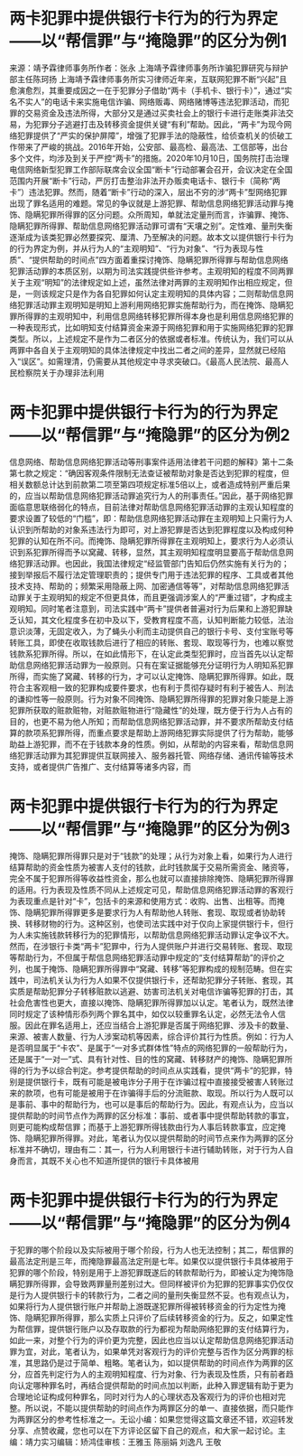 # 两卡犯罪中提供银行卡行为的行为界定——以“帮信罪”与“掩隐罪”的区分为例1

来源：靖予霖律师事务所作者：张永 上海靖予霖律师事务所诈骗犯罪研究与辩护部主任陈珂扬 上海靖予霖律师事务所实习律师近年来，互联网犯罪不断“兴起”且愈演愈烈，其重要成因之一在于犯罪分子借助“两卡（手机卡、银行卡）”，通过“实名不实人”的电话卡来实施电信诈骗、网络贩毒、网络赌博等违法犯罪活动，而犯罪的交易资金及违法所得，大部分又是通过买卖社会上的银行卡进行走账类非法交易，为犯罪分子逃避打击及转移资金提供关键“有利”帮助。因此，“两卡”为现今网络犯罪提供了“严实的保护屏障”，增强了犯罪手法的隐蔽性，给侦查机关的侦破工作带来了严峻的挑战。2016年开始，公安部、最高检、最高法、工信部等，出台多个文件，均涉及到关于严控“两卡”的措施。2020年10月10日，国务院打击治理电信网络新型犯罪工作部际联席会议全国“断卡”行动部署会召开，会议决定在全国范围内开展“断卡”行动，严厉打击整治非法开办贩卖电话卡、银行卡（简称“两卡”）违法犯罪。然而，随着“断卡”行动的深入，层出不穷的涉“两卡”型网络犯罪出现了罪名适用的难题。常见的争议就是上游犯罪、帮助信息网络犯罪活动罪与掩饰、隐瞒犯罪所得罪的区分问题。众所周知，单就法定量刑而言，诈骗罪、掩饰、隐瞒犯罪所得罪、帮助信息网络犯罪活动罪可谓有“天壤之别”。定性难、量刑失衡逐渐成为该类犯罪必然要探究、厘清、乃至解决的问题。故本文以提供银行卡行为的行为界定为例，并从行为人的“主观明知”、“行为对象”、“行为表现与性质”、“提供帮助的时间点”四方面着重探讨掩饰、隐瞒犯罪所得罪与帮助信息网络犯罪活动罪的本质区别，以期为司法实践提供些许参考。主观明知的程度不同两罪关于主观“明知”的法律规定如上述，虽然法律对两罪的主观明知作出相应规定，但是，一则该规定只是作为各自犯罪如何认定主观明知的具体内容；二则帮助信息网络犯罪活动罪主观明知是明知上游利用网络犯罪实施帮助行为，而在掩饰、隐瞒犯罪所得罪的主观明知中，利用信息网络转移犯罪所得本身也是利用信息网络犯罪的一种表现形式，比如明知支付结算资金来源于网络犯罪和用于实施网络犯罪的犯罪类型。所以，上述规定不是作为二者区分的依据或者标准。传统认为，我们可以从两罪中各自关于主观明知的具体法律规定中找出二者之间的差异，显然就已经陷入“误区”。如需理清，仍需要从其他规定中寻求突破口。《最高人民法院、最高人民检察院关于办理非法利用

# 两卡犯罪中提供银行卡行为的行为界定——以“帮信罪”与“掩隐罪”的区分为例2

信息网络、帮助信息网络犯罪活动等刑事案件适用法律若干问题的解释》第十二条第七款之规定：“确因客观条件限制无法查证被帮助对象是否达到犯罪的程度，但相关数额总计达到前款第二项至第四项规定标准5倍以上，或者造成特别严重后果的，应当以帮助信息网络犯罪活动罪追究行为人的刑事责任。”因此，基于网络犯罪面临意思联络弱化的特点，目前法律对帮助信息网络犯罪活动罪的主观认知程度的要求设置了较低的“门槛”，即：帮助信息网络犯罪活动罪在主观明知上只需行为人认识到所帮助的对象系违法行为即可，对上游犯罪是否达到犯罪程度以及构成何种犯罪的认知在所不问。而掩饰、隐瞒犯罪所得罪在主观明知上，要求行为人必须认识到系犯罪所得而予以窝藏、转移，显然，其主观明知程度明显要高于帮助信息网络犯罪活动罪。也因此，我国法律规定“经监管部门告知后仍然实施有关行为的；接到举报后不履行法定管理职责的；提供专门用于违法犯罪的程序、工具或者其他技术支持、帮助的；频繁采用隐蔽上网、加密通信等等”，对帮助信息网络犯罪活动罪关于主观明知的规定不但更具体，而且更强调涉案人的“严重过错”，才构成主观明知。同时笔者注意到，司法实践中“两卡”提供者普遍对行为后果和上游犯罪缺乏认知，其文化程度多在初中及以下，受教育程度不高，认知判断能力较低，法治意识淡薄，无固定收入，为了蝇头小利而主动提供自己的银行卡号、支付宝账号等转账工具，即使在收取钱款后进行了相应的转账、套现、取现等行为，也难以察觉钱款系犯罪所得。所以，在如此情形下，在认定此类型犯罪时，应当首先以认定帮助信息网络犯罪活动罪为一般原则。只有在案证据能够充分证明行为人明知系犯罪所得，而实施了窝藏、转移的行为，才可以认定掩饰、隐瞒犯罪所得罪。如此，既符合主客观相一致的犯罪构成要件要求，也有利于贯彻存疑时有利于被告人、刑法的谦抑性等一般原则。行为对象不同掩饰、隐瞒犯罪所得罪的犯罪对象只能是上游犯罪所获取的赃款赃物，对赃款赃物进行“隐藏性”的处理，既方便于行为人占有的目的，也更不易为他人所知；而帮助信息网络犯罪活动罪，并不要求所帮助支付结算的款项系犯罪所得，而重点要求是帮助上游网络犯罪实际提供了行为帮助，能够助益上游犯罪，而不在于钱款本身的性质。例如，从帮助的内容来看，帮助信息网络犯罪活动罪为其犯罪提供互联网接入、服务器托管、网络存储、通讯传输等技术支持，或者提供广告推广、支付结算等诸多内容，而

# 两卡犯罪中提供银行卡行为的行为界定——以“帮信罪”与“掩隐罪”的区分为例3

掩饰、隐瞒犯罪所得罪只是对于“钱款”的处理；从行为对象上看，如果行为人进行结算帮助的资金性质为被害人支付的钱款，此时钱款属于交易所需资金、赌资等，完全不属于犯罪所得等收益性资金，那么也就可以直接排除掩饰、隐瞒犯罪所得罪的适用。行为表现及性质不同从上述规定可见，帮助信息网络犯罪活动罪的客观行为表现重点是针对“卡”，包括卡的来源和使用方式：收购、出售、出租等。而掩饰、隐瞒犯罪所得罪更多是要求行为人有帮助他人转账、套现、取现或者协助转换、转移财物的行为。这种区别，也使司法实践中对于仅向上家提供银行卡，但行为人未实施钱款转移行为的犯罪情形，以帮助信息网络犯罪活动罪认定争议不大。然而，在涉银行卡类“两卡”犯罪中，行为人提供账户并进行交易转账、套现、取现等帮助行为，不但属于帮信息网络犯罪活动罪中规定的“支付结算帮助”的评价之列，也属于掩饰、隐瞒犯罪所得罪中“窝藏、转移”等犯罪构成的规制范畴。但在实践中，司法机关认为行为人如果不仅提供银行卡，还帮助犯罪分子转账、套现，其实质是帮助犯罪分子转移赃款以逃避、妨害司法机关对电信诈骗等犯罪的打击，其社会危害性也更大，直接以掩饰、隐瞒犯罪所得罪加以认定。笔者认为，既然法律同时规定了该种情形忝列两个罪名其中，如仅以较重罪名认定，必然无法令人信服。因此在罪名适用上，还应当结合上游犯罪是否属于网络犯罪、涉及卡的数量、来源、被害人数量、行为人涉案动机等因素，综合评价其行为性质。例如：行为人是否明显属于“卡农”、是属于“一对多式群体性”特点的网络犯罪的一般帮助行为，还是属于“一对一”式、具有针对性、目的性的窝藏、转移财产的掩饰、隐瞒犯罪所得的行为予以综合判定。参考提供帮助的时间点从实践看，提供“两卡”的犯罪，特别是提供银行卡，既有可能是被电诈分子用于在诈骗过程中直接接受被害人转账过来的款项，也有可能是被用于在诈骗得手后的分流赃款、取现。所以行为人既可以是事前、事中的帮助行为，也可以是事后的帮助行为。因此，有观点认为，应当以提供帮助的时间节点作为两罪的区分标准：事前、或者事中提供帮助转款的事宜，则更可能构成帮信罪；而基于上游犯罪所得钱款由行为人事后转款事宜，应定掩饰、隐瞒犯罪所得罪。对此，笔者认为仅以提供帮助的时间节点来作为两罪的区分标准并不确切，理由有二：其一，行为人利用银行卡进行辅助转账，对于行为人自身而言，其既不关心也不知道所提供的银行卡具体被用

# 两卡犯罪中提供银行卡行为的行为界定——以“帮信罪”与“掩隐罪”的区分为例4

于犯罪的哪个阶段以及实际被用于哪个阶段，行为人也无法控制；其二，帮信罪的最高法定刑是三年，而掩隐罪最高法定刑是七年。如果仅以提供银行卡具体被用于犯罪的哪个阶段，特别是用于上游犯罪既遂后的转款帮助行为，即被认定为掩饰隐瞒犯罪所得罪，会导致两罪量刑差别过大。但同样被评价为犯罪的犯罪事实仍仅仅是行为人提供银行卡的转款行为，二者之间的量刑失衡显然不妥。也有观点认为，如果将行为人提供银行账户并帮助上游既遂犯罪所得被转移资金的行为定性为掩饰、隐瞒犯罪所得罪，那么实质上只评价了后续转移资金的行为。反之，如果定性为帮信罪，提供银行账户以及存取款的行为都视为帮助网络犯罪的支付结算行为，如此一来，对整个行为的评价更为完整，因此也应当以认定帮助信息网络犯罪活动罪为宜，对此，笔者认为，如果单凭对客观行为的评价完整与否作为区分两罪的标准，其思路仍是过于简单、粗略。笔者认为，如以提供帮助的时间点作为两罪的区分，应首先判定行为人的主观明知程度、行为对象、行为表现及性质，只有前者趋向认定哪种罪名时，再结合提供帮助的时间点加以判断，此种入罪逻辑有助于更为合理地论证构成何种罪名，同时对行为人的心理状态及客观行为的评价也相对完整。所以说，不能以提供帮助的时间点作为两罪区分的单一、直接依据，而只能作为两罪区分的参考性标准之一。无讼小编：如果您觉得这篇文章还不错，欢迎转发分享、点赞收藏，您也可以在下方评论区留下自己的观点，和大家一起讨论。主编：靖力实习编辑：矫鸿佳审核：王雅玉 陈丽娟 刘逸凡 王敬

